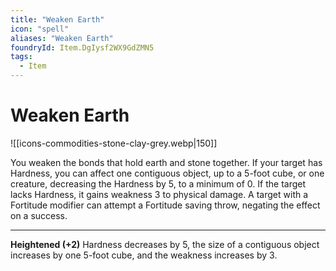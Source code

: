 ```yaml
---
title: "Weaken Earth"
icon: "spell"
aliases: "Weaken Earth"
foundryId: Item.DgIysf2WX9GdZMN5
tags:
  - Item
---
```


# Weaken Earth
![[icons-commodities-stone-clay-grey.webp|150]]

You weaken the bonds that hold earth and stone together. If your target has Hardness, you can affect one contiguous object, up to a 5-foot cube, or one creature, decreasing the Hardness by 5, to a minimum of 0. If the target lacks Hardness, it gains weakness 3 to physical damage. A target with a Fortitude modifier can attempt a Fortitude saving throw, negating the effect on a success.

* * *

**Heightened (+2)** Hardness decreases by 5, the size of a contiguous object increases by one 5-foot cube, and the weakness increases by 3.
